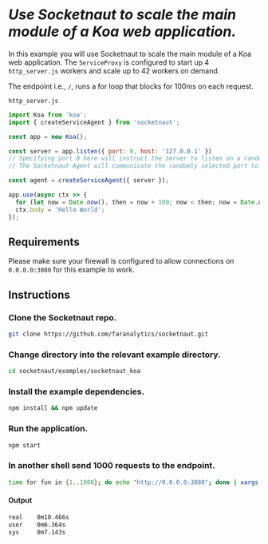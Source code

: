 # *Use Socketnaut to scale the main module of a Koa web application.*

In this example you will use Socketnaut to scale the main module of a Koa web application.  The `ServiceProxy` is configured to start up 4 `http_server.js` workers and scale up to 42 workers on demand.

The endpoint i.e., `/`, runs a for loop that blocks for 100ms on each request.

`http_server.js`
```js
import Koa from 'koa';
import { createServiceAgent } from 'socketnaut';

const app = new Koa();

const server = app.listen({ port: 0, host: '127.0.0.1' })
// Specifying port 0 here will instruct the Server to listen on a random port.  
// The Socketnaut Agent will communicate the randomly selected port to the ServiceProxy.

const agent = createServiceAgent({ server });

app.use(async ctx => {
  for (let now = Date.now(), then = now + 100; now < then; now = Date.now()); // Block for 100 milliseconds.
  ctx.body = 'Hello World';
});
```
## Requirements
Please make sure your firewall is configured to allow connections on `0.0.0.0:3080` for this example to work.

## Instructions

### Clone the Socketnaut repo.
```bash
git clone https://github.com/faranalytics/socketnaut.git
```
### Change directory into the relevant example directory.
```bash
cd socketnaut/examples/socketnaut_koa
```
### Install the example dependencies.
```bash
npm install && npm update
```
### Run the application.
```bash
npm start
```
### In another shell send 1000 requests to the endpoint.
```bash
time for fun in {1..1000}; do echo "http://0.0.0.0:3080"; done | xargs -n1 -P1000 curl
```
#### Output
```bash
real    0m10.466s
user    0m6.364s
sys     0m7.143s
```